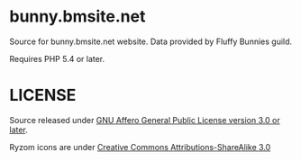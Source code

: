 bunny.bmsite.net
================

Source for bunny.bmsite.net website. Data provided by Fluffy Bunnies guild.

Requires PHP 5.4 or later.

LICENSE
=======

Source released under [GNU Affero General Public License version 3.0 or later](https://www.gnu.org/licenses/agpl).

Ryzom icons are under [Creative Commons Attributions-ShareAlike 3.0](https://creativecommons.org/licenses/by-sa/3.0/)

